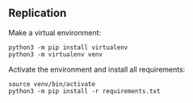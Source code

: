 

## Replication

Make a virtual environment:

```
python3 -m pip install virtualenv
python3 -m virtualenv venv
```

Activate the environment and install all requirements:

```
source venv/bin/activate
python3 -m pip install -r requirements.txt
```


